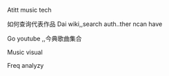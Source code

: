 Atitt music tech

如何查询代表作品
Dai wiki,,search auth..ther ncan have



Go youtube  ,,今典歌曲集合

Music visual

Freq analyzy
